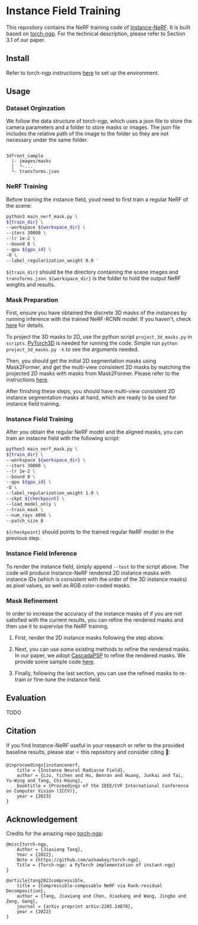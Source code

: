 # Instance Field Training

This repository contains the NeRF training code of [Instance-NeRF](https://github.com/lyclyc52/Instance_NeRF). It is built based on [torch-ngp](https://github.com/ashawkey/torch-ngp). For the technical description, please refer to Section 3.1 of our paper.



## Install

Refer to torch-ngp instructions [here](https://github.com/ashawkey/torch-ngp#install) to set up the environment. 


## Usage

### Dataset Orginzation

We follow the data structure of torch-ngp, which uses a json file to store the camera parameters and a folder to store masks or images. The json file includes the relative path of the image to the folder so they are not necessary under the same folder.


```

3dfront_sample
  |- images/masks
  |  └-...
  └- transforms.json       

```


### NeRF Training
Before training the instance field, youd need to first train a regular NeRF of the scene:

```bash
python3 main_nerf_mask.py \
${train_dir} \
--workspace ${workspace_dir} \
--iters 30000 \
--lr 1e-2 \
--bound 8 \
--gpu ${gpu_id} \
-O \
--label_regularization_weight 0.0 '
```

`${train_dir}` should be the directory containing the scene images and `transforms.json`. `${workspace_dir}` is the folder to hold the output NeRF weights and results.


### Mask Preparation
First, ensure you have obtained the discrete 3D masks of the instances by running inference with the trained NeRF-RCNN model. If you haven't, check [here](https://github.com/lyclyc52/Instance_NeRF) for details.

To project the 3D masks to 2D, use the python script `project_3d_masks.py` in `scripts`. [PyTorch3D](https://pytorch3d.org/) is needed for running the code. Simple run `python project_3d_masks.py -h` to see the arguments needed.

Then, you should get the initial 2D segmentation masks using Mask2Former, and get the multi-view consistent 2D masks by matching the projected 2D masks with masks from Mask2Former. Please refer to the instructions [here](https://github.com/lyclyc52/Instance_NeRF/tree/main/Mask2Former_sample).

After finishing these steps, you should have multi-view consistent 2D instance segmentation masks at hand, which are ready to be used for instance field training.


### Instance Field Training
After you obtain the regular NeRF model and the aligned masks, you can train an instacne field with the following script:

```bash
python3 main_nerf_mask.py \
${train_dir} \
--workspace ${workspace_dir} \
--iters 30000 \
--lr 1e-2 \
--bound 8 \
--gpu ${gpu_id} \
-O \
--label_regularization_weight 1.0 \
--ckpt ${checkpoint} \
--load_model_only \
--train_mask \
--num_rays 4096 \
--patch_size 8
```

`${checkpoint}` should points to the trained regular NeRF model in the previous step.


### Instance Field Inference
To render the instance field, simply append `--test` to the script above. The code will produce Instance-NeRF rendered 2D instance masks with instance IDs (which is consistent with the order of the 3D instance masks) as pixel values, as well as RGB color-coded masks.


### Mask Refinement

In order to increase the accuracy of the instance masks of if you are not satisfied with the current results, you can refine the rendered masks and then use it to supervise the NeRF training.

1. First, render the 2D instance masks following the step above.
   
2. Next, you can use some existing methods to refine the rendered masks. In our paper, we adopt [CascadaPSP](https://github.com/hkchengrex/CascadePSP) to refine the rendered masks. We provide some sample code [here](./mask_refinement/CascadaPSP_refine.py). 

3. Finally, following the last section, you can use the refined masks to re-train or fine-tune the instance field.


## Evaluation
TODO


## Citation
If you find Instance-NeRF useful in your research or refer to the provided baseline results, please star :star: this repository and consider citing :pencil::
```
@inproceedings{instancenerf,
    title = {Instance Neural Radiacne Field},
    author = {Liu, Yichen and Hu, Benran and Huang, Junkai and Tai, Yu-Wing and Tang, Chi-Keung},
    booktitle = {Proceedings of the IEEE/CVF International Conference on Computer Vision (ICCV)},
    year = {2023}
}
```


## Acknowledgement

Credits for the amazing repo [torch-ngp](https://github.com/ashawkey/torch-ngp):

```
@misc{torch-ngp,
    Author = {Jiaxiang Tang},
    Year = {2022},
    Note = {https://github.com/ashawkey/torch-ngp},
    Title = {Torch-ngp: a PyTorch implementation of instant-ngp}
}

@article{tang2022compressible,
    title = {Compressible-composable NeRF via Rank-residual Decomposition},
    author = {Tang, Jiaxiang and Chen, Xiaokang and Wang, Jingbo and Zeng, Gang},
    journal = {arXiv preprint arXiv:2205.14870},
    year = {2022}
}
```
